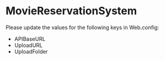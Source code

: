 # MovieReservationSystem
Please update the values for the following keys in Web.config:
- APIBaseURL
- UploadURL
- UploadFolder
